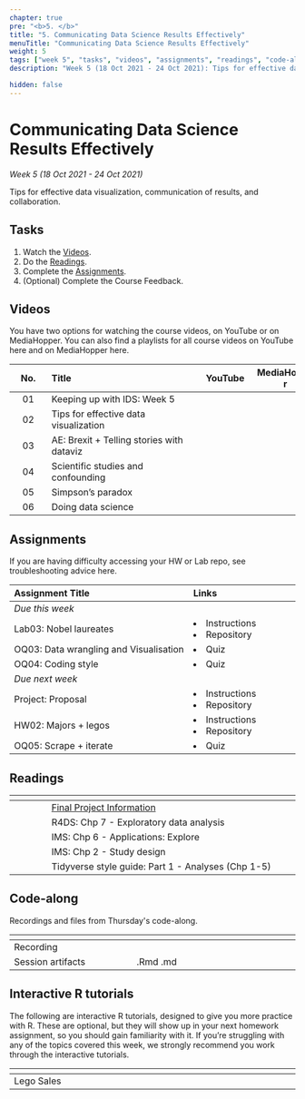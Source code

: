 ```yaml
---
chapter: true
pre: "<b>5. </b>"
title: "5. Communicating Data Science Results Effectively"
menuTitle: "Communicating Data Science Results Effectively"
weight: 5
tags: ["week 5", "tasks", "videos", "assignments", "readings", "code-along", "tutorials"] 
description: "Week 5 (18 Oct 2021 - 24 Oct 2021): Tips for effective data visualization, communication of results, and collaboration."

hidden: false
---
```


# Communicating Data Science Results Effectively

_Week 5 (18 Oct 2021 - 24 Oct 2021)_

Tips for effective data visualization, communication of results, and collaboration.

## Tasks

<ol>
  <li>Watch the <a href="#videos">Videos</a>.</li>
  <li>Do the <a href="#readings">Readings</a>.</li>
  <li>Complete the <a href="#assignments">Assignments</a>.</li>
  <li>(Optional) Complete the <a id="feedbackW5">Course Feedback</a>.</li>
</ol>

## Videos

<p style="text-align: left">You have two options for watching the course videos, on YouTube or on MediaHopper. You can also find a playlists for all course videos on YouTube <a id="playlistyt">here</a> and on MediaHopper <a id="playlistmh">here</a>.

| <div style="width:50px;text-align:center">No.</div> | <div style="width:250px;text-align:left">Title</div> | <div style="width:80px;text-align:center">YouTube</div> | <div style="width:100px;text-align:center">MediaHopper</div> |  <div style="width:80px;text-align:center">Slides</div> | <div style="width:170px;text-align:center">Additional Links</div> | 
|:---:|:---------------------|:-------:|:-----------:|:--------:|:------|
| 01  | Keeping up with IDS: Week 5 | <a id="W5L1YT"><span style="color: red;"><i class="fa fa-youtube-play" aria-hidden="true" /></span></a> | <a id="W5L1MH"><span style="color: #0A1E3F;"><i class="fa fa-file-video-o" aria-hidden="true"/></span></a> | <a id="W5L1S"><span style="color: #4b5357;"><i class="fa fa-desktop" aria-hidden="true"/></span></a> | - |
| 02  | 	Tips for effective data visualization | <a id="W5L2YT"><span style="color: red;"><i class="fa fa-youtube-play" aria-hidden="true" /></span></a> | <a id="W5L2MH"><span style="color: #0A1E3F;"><i class="fa fa-file-video-o" aria-hidden="true"/></span></a> | <a id="W5L2S"><span style="color: #4b5357;"><i class="fa fa-desktop" aria-hidden="true"/></span></a>  |<li><a id="AE7">AE7. Repository</a></li> |
| 03  | 	AE: Brexit + Telling stories with dataviz     | <a id="W5L3YT"><span style="color: red;"><i class="fa fa-youtube-play" aria-hidden="true" /></span></a> | <a id="W5L3MH"><span style="color: #0A1E3F;"><i class="fa fa-file-video-o" aria-hidden="true"/></span></a> | - | <li><a id="AE7_2">AE7. Repository</a></li> |
| 04  | 	Scientific studies and confounding     | <a id="W5L4YT"><span style="color: red;"><i class="fa fa-youtube-play" aria-hidden="true" /></span></a> | <a id="W5L4MH"><span style="color: #0A1E3F;"><i class="fa fa-file-video-o" aria-hidden="true"/></span></a> | <a id="W5L4S"><span style="color: #4b5357;"><i class="fa fa-desktop" aria-hidden="true"/></span></a>  | - |
| 05  | 		Simpson’s paradox    | <a id="W5L5YT"><span style="color: red;"><i class="fa fa-youtube-play" aria-hidden="true" /></span></a> | <a id="W5L5MH"><span style="color: #0A1E3F;"><i class="fa fa-file-video-o" aria-hidden="true"/></span></a> | <a id="W5L5S"><span style="color: #4b5357;"><i class="fa fa-desktop" aria-hidden="true"/></span></a>  | - |
| 06  | 		Doing data science    | <a id="W5L6YT"><span style="color: red;"><i class="fa fa-youtube-play" aria-hidden="true" /></span></a> | <a id="W5L6MH"><span style="color: #0A1E3F;"><i class="fa fa-file-video-o" aria-hidden="true"/></span></a> | <a id="W5L6S"><span style="color: #4b5357;"><i class="fa fa-desktop" aria-hidden="true"/></span></a>   | - |

## Assignments

<p style="text-align: left">If you are having difficulty accessing your HW or Lab repo, see troubleshooting advice <a id="troubleshoot">here</a>.</p>

| <div style="width:300px;text-align:left">Assignment Title</div> | <div style="width:170px;text-align:left">Links</div> | <div style="width:180px;text-align:left">Due</div> |
|:---|:---|:---|
| *Due this week* | | | 
| Lab03: Nobel laureates | <li><a id="LAB3I">Instructions</a></li> <li><a id="LAB3R">Repository</a></li> | Tue, 19 Oct, 16:00 UK  |
| OQ03: Data wrangling and Visualisation | <li><a id="OQ3">Quiz</a></li> | Tue, 19 Oct, 23:59 UK |
| OQ04: Coding style | <li><a id="OQ4">Quiz</a></li> | Sun, 24 Oct, 23:59 UK |
| *Due next week* | | | 
| Project: Proposal | <li><a id="project">Instructions</a></li><li><a id="projectR">Repository</a></li> | Tue, 26 Oct, 16:00 UK | 
| HW02: Majors + legos | <li><a id="HW2I">Instructions</a></li><li><a id="HW2R">Repository</a></li> | Thur, 28 Oct, 16:00 UK | 
| OQ05: Scrape + iterate | <li><a id="OQ5">Quiz</a></li> | Sun, 31 Oct, 23:59 UK |

## Readings

| <div style="width:50px"></div>  | <div style="width:420px"></div>  |  <div style="width:200px"></div> |
|:---:|:---|:---:|
| <i class="fa fa-laptop" aria-hidden="true"></i> | <a href="/assessments/project">Final Project Information</a> | **Required** |
| <i class="fa fa-book" aria-hidden="true"></i> | R4DS: <a id="R4DS7">Chp 7 - Exploratory data analysis</a> | **Required** |
| <i class="fa fa-book" aria-hidden="true"></i> | IMS: <a id="IMS6">Chp 6 - Applications: Explore</a> | **Required** |
| <i class="fa fa-book" aria-hidden="true"></i> | IMS: <a id="IMS2">Chp 2 - Study design</a> | **Required** |
| <i class="fa fa-book" aria-hidden="true"></i> | Tidyverse style guide: <a id="TSG1">Part 1 - Analyses (Chp 1-5)</a> | Optional |

## Code-along

<p style="text-align: left"> Recordings and files from Thursday's code-along.</p>

| <div style="width:200px"></div>  | <div style="width:480px"></div>  |
|:---|:---|
| Recording | <a id="CA5YT"><span style="color: red;"><i class="fa fa-youtube-play" aria-hidden="true"> </i></span></a> <a id="CA5MH"><span style="color: #0A1E3F;"><i class="fa fa-file-video-o" aria-hidden="true"></i></span></a> 
| Session artifacts | <a id="CA5Rmd">.Rmd</a> <a id="CA5Md">.md</a>|

## Interactive R tutorials

<p style="text-align: left"> The following are interactive R tutorials, designed to give you more practice with R. These are optional, but they will show up in your next homework assignment, so you should gain familiarity with it. If you’re struggling with any of the topics covered this week, we strongly recommend you work through the interactive tutorials.</p>

|  <div style="width:480px"></div>  |  <div style="width:200px"></div>  |
|:---|:---|
| <a id="RT6">Lego Sales</a> | Related to HW 02 |